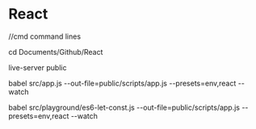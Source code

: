 # React

//cmd command lines

cd Documents/Github/React

live-server public

babel src/app.js --out-file=public/scripts/app.js --presets=env,react --watch

babel src/playground/es6-let-const.js --out-file=public/scripts/app.js --presets=env,react --watch
